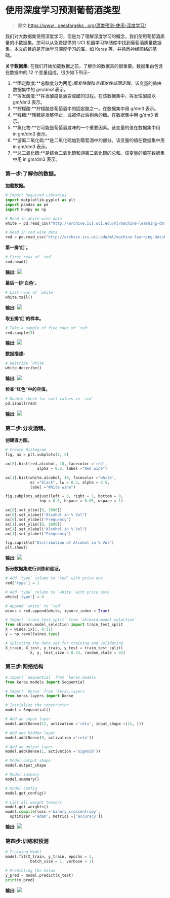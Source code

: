 # 使用深度学习预测葡萄酒类型

> 原文:[https://www . geesforgeks . org/酒类预测-使用-深度学习/](https://www.geeksforgeeks.org/prediction-of-wine-type-using-deep-learning/)

我们对大数据集使用深度学习，但是为了理解深度学习的概念，我们使用葡萄酒质量的小数据集。您可以从免费提供的 UCI 机器学习存储库中找到葡萄酒质量数据集。本文的目的是开始学习深度学习的库，如 Keras 等，并熟悉神经网络的基础。

**关于数据集:**
在我们开始加载数据之前，了解你的数据真的很重要。数据集由包含在数据中的 12 个变量组成。很少如下所示–

1.  **固定酸度:**总酸度分为两组:*挥发性酸*和*非挥发性或固定酸*。该变量的值由数据集中的 *gm/dm3* 表示。
2.  **挥发酸度:**挥发酸度是酒变成醋的过程。在该数据集中，挥发性酸度以 gm/dm3 表示。
3.  **柠檬酸:**柠檬酸是葡萄酒中的固定酸之一。在数据集中用 g/dm3 表示。
4.  **残糖:**残糖是发酵停止，或被停止后剩余的糖。在数据集中用 g/dm3 表示。
5.  **氯化物:**它可能是葡萄酒咸味的一个重要因素。该变量的值在数据集中用 in gm/dm3 表示。
6.  **游离二氧化硫:**是二氧化硫加到葡萄酒中的部分。该变量的值在数据集中用 in gm/dm3 表示。
7.  **总二氧化硫:**是结合二氧化硫和游离二氧化硫的总和。该变量的值在数据集中用 in gm/dm3 表示。

### 第一步:了解你的数据。

**加载数据。**

```py
# Import Required Libraries 
import matplotlib.pyplot as plt
import pandas as pd
import numpy as np

# Read in white wine data
white = pd.read_csv("http://archive.ics.uci.edu/ml/machine-learning-databases/wine-quality/winequality-white.csv", sep =';')

# Read in red wine data
red = pd.read_csv("http://archive.ics.uci.edu/ml/machine-learning-databases/wine-quality/winequality-red.csv", sep =';')
```

**第一排‘红’。**

```py
# First rows of `red`
red.head()
```

**输出:**
![](img/581d60d29ad5325b255a0d76718c3142.png)

**最后一排‘白色’。**

```py
# Last rows of `white`
white.tail()
```

**输出:**
![](img/c5d4d0d7770a6c8b45a3b14df7b239de.png)

**取五排‘红’的样本。**

```py
# Take a sample of five rows of `red`
red.sample(5)
```

**输出:**
![](img/22f58d1f667d31d264090772d1e291d5.png)

**数据描述–**

```py
# Describe `white`
white.describe()
```

**输出:**
![](img/4ed94e718c79559fcb06558b54745acc.png)

**检查“红色”中的空值。**

```py
# Double check for null values in `red`
pd.isnull(red)
```

**输出:**
![](img/4e7823c04755eb8adbcc2008f3252174.png)

### 第二步:分发酒精。

**创建直方图。**

```py
# Create Histogram
fig, ax = plt.subplots(1, 2)

ax[0].hist(red.alcohol, 10, facecolor ='red',
              alpha = 0.5, label ="Red wine")

ax[1].hist(white.alcohol, 10, facecolor ='white',
           ec ="black", lw = 0.5, alpha = 0.5,
           label ="White wine")

fig.subplots_adjust(left = 0, right = 1, bottom = 0, 
               top = 0.5, hspace = 0.05, wspace = 1)

ax[0].set_ylim([0, 1000])
ax[0].set_xlabel("Alcohol in % Vol")
ax[0].set_ylabel("Frequency")
ax[1].set_ylim([0, 1000])
ax[1].set_xlabel("Alcohol in % Vol")
ax[1].set_ylabel("Frequency")

fig.suptitle("Distribution of Alcohol in % Vol")
plt.show()
```

**输出:**
![](img/6d1223fed32b304cf7912faf6490b352.png)

**拆分数据集进行训练和验证。**

```py
# Add `type` column to `red` with price one
red['type'] = 1

# Add `type` column to `white` with price zero
white['type'] = 0

# Append `white` to `red`
wines = red.append(white, ignore_index = True)

# Import `train_test_split` from `sklearn.model_selection`
from sklearn.model_selection import train_test_split
X = wines.ix[:, 0:11]
y = np.ravel(wines.type)

# Splitting the data set for training and validating 
X_train, X_test, y_train, y_test = train_test_split(
           X, y, test_size = 0.34, random_state = 45)
```

### 第三步:网络结构

```py
# Import `Sequential` from `keras.models`
from keras.models import Sequential

# Import `Dense` from `keras.layers`
from keras.layers import Dense

# Initialize the constructor
model = Sequential()

# Add an input layer
model.add(Dense(12, activation ='relu', input_shape =(11, )))

# Add one hidden layer
model.add(Dense(9, activation ='relu'))

# Add an output layer
model.add(Dense(1, activation ='sigmoid'))

# Model output shape
model.output_shape

# Model summary
model.summary()

# Model config
model.get_config()

# List all weight tensors
model.get_weights()
model.compile(loss ='binary_crossentropy', 
  optimizer ='adam', metrics =['accuracy'])
```

**输出:**
![](img/0a0b745ea943cb02df1c6a47c7b48def.png)

### 第四步:训练和预测

```py
# Training Model
model.fit(X_train, y_train, epochs = 3,
           batch_size = 1, verbose = 1)

# Predicting the Value
y_pred = model.predict(X_test)
print(y_pred)
```

**输出:**
![](img/6dd4e315247efa09c3e3d031dd60d142.png)